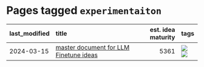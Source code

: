 # Pages tagged `experimentaiton`

|last_modified|title|est. idea maturity|tags
|:---|:---|---:|:---|
|2024-03-15|[master document for LLM Finetune ideas](../llm_finetunes.md)|5361|[![](https://img.shields.io/badge/tag-experimentaiton-7064e0)](../tags/experimentaiton.md) [![](https://img.shields.io/badge/tag-training-6819c6)](../tags/training.md)|